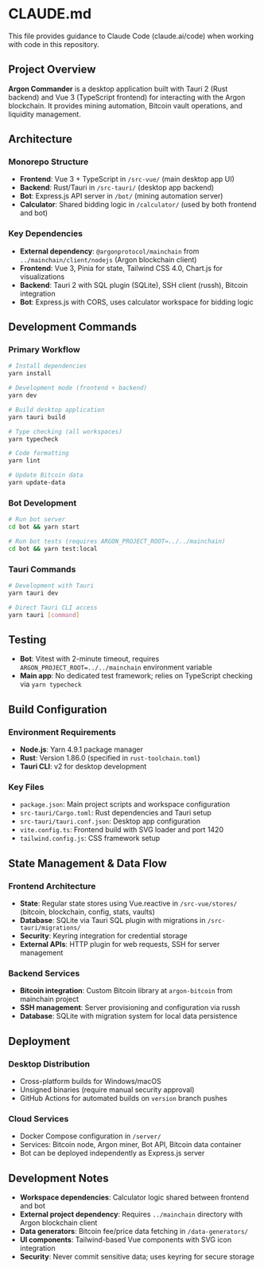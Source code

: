 # CLAUDE.md

This file provides guidance to Claude Code (claude.ai/code) when working with code in this repository.

## Project Overview

**Argon Commander** is a desktop application built with Tauri 2 (Rust backend) and Vue 3 (TypeScript frontend) for interacting with the Argon blockchain. It provides mining automation, Bitcoin vault operations, and liquidity management.

## Architecture

### Monorepo Structure
- **Frontend**: Vue 3 + TypeScript in `/src-vue/` (main desktop app UI)
- **Backend**: Rust/Tauri in `/src-tauri/` (desktop app backend)
- **Bot**: Express.js API server in `/bot/` (mining automation server)
- **Calculator**: Shared bidding logic in `/calculator/` (used by both frontend and bot)

### Key Dependencies
- **External dependency**: `@argonprotocol/mainchain` from `../mainchain/client/nodejs` (Argon blockchain client)
- **Frontend**: Vue 3, Pinia for state, Tailwind CSS 4.0, Chart.js for visualizations
- **Backend**: Tauri 2 with SQL plugin (SQLite), SSH client (russh), Bitcoin integration
- **Bot**: Express.js with CORS, uses calculator workspace for bidding logic

## Development Commands

### Primary Workflow
```bash
# Install dependencies
yarn install

# Development mode (frontend + backend)
yarn dev

# Build desktop application
yarn tauri build

# Type checking (all workspaces)
yarn typecheck

# Code formatting
yarn lint

# Update Bitcoin data
yarn update-data
```

### Bot Development
```bash
# Run bot server
cd bot && yarn start

# Run bot tests (requires ARGON_PROJECT_ROOT=../../mainchain)
cd bot && yarn test:local
```

### Tauri Commands
```bash
# Development with Tauri
yarn tauri dev

# Direct Tauri CLI access
yarn tauri [command]
```

## Testing

- **Bot**: Vitest with 2-minute timeout, requires `ARGON_PROJECT_ROOT=../../mainchain` environment variable
- **Main app**: No dedicated test framework; relies on TypeScript checking via `yarn typecheck`

## Build Configuration

### Environment Requirements
- **Node.js**: Yarn 4.9.1 package manager
- **Rust**: Version 1.86.0 (specified in `rust-toolchain.toml`)
- **Tauri CLI**: v2 for desktop development

### Key Files
- `package.json`: Main project scripts and workspace configuration
- `src-tauri/Cargo.toml`: Rust dependencies and Tauri setup
- `src-tauri/tauri.conf.json`: Desktop app configuration
- `vite.config.ts`: Frontend build with SVG loader and port 1420
- `tailwind.config.js`: CSS framework setup

## State Management & Data Flow

### Frontend Architecture
- **State**: Regular state stores using Vue.reactive in `/src-vue/stores/` (bitcoin, blockchain, config, stats, vaults)
- **Database**: SQLite via Tauri SQL plugin with migrations in `/src-tauri/migrations/`
- **Security**: Keyring integration for credential storage
- **External APIs**: HTTP plugin for web requests, SSH for server management

### Backend Services
- **Bitcoin integration**: Custom Bitcoin library at `argon-bitcoin` from mainchain project
- **SSH management**: Server provisioning and configuration via russh
- **Database**: SQLite with migration system for local data persistence

## Deployment

### Desktop Distribution
- Cross-platform builds for Windows/macOS
- Unsigned binaries (require manual security approval)
- GitHub Actions for automated builds on `version` branch pushes

### Cloud Services
- Docker Compose configuration in `/server/`
- Services: Bitcoin node, Argon miner, Bot API, Bitcoin data container
- Bot can be deployed independently as Express.js server

## Development Notes

- **Workspace dependencies**: Calculator logic shared between frontend and bot
- **External project dependency**: Requires `../mainchain` directory with Argon blockchain client
- **Data generators**: Bitcoin fee/price data fetching in `/data-generators/`
- **UI components**: Tailwind-based Vue components with SVG icon integration
- **Security**: Never commit sensitive data; uses keyring for secure storage
